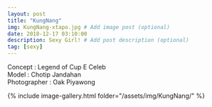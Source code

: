 ```yaml
---
layout: post
title: "KungNang"
img: KungNang-xtapo.jpg # Add image post (optional)
date: 2018-12-17 03:10:00
description: Sexy Girl! # Add post description (optional)
tag: [sexy]
---
```

Concept : Legend of Cup E Celeb  
Model : Chotip Jandahan  
Photographer : Oak Piyawong      

{% include image-gallery.html folder="/assets/img/KungNang/" %}
